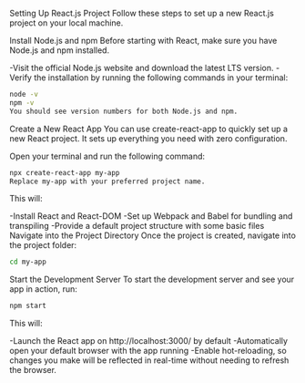 Setting Up React.js Project
Follow these steps to set up a new React.js project on your local machine.

Install Node.js and npm
Before starting with React, make sure you have Node.js and npm installed.

-Visit the official Node.js website and download the latest LTS version.
-Verify the installation by running the following commands in your terminal:
```bash
node -v
npm -v
You should see version numbers for both Node.js and npm.
```
Create a New React App
You can use create-react-app to quickly set up a new React project. It sets up everything you need with zero configuration.

Open your terminal and run the following command:

```bash
npx create-react-app my-app
Replace my-app with your preferred project name.
```
This will:

-Install React and React-DOM
-Set up Webpack and Babel for bundling and transpiling
-Provide a default project structure with some basic files
Navigate into the Project Directory
Once the project is created, navigate into the project folder:

```bash
cd my-app
```
Start the Development Server
To start the development server and see your app in action, run:

```bash
npm start
```
This will:

-Launch the React app on http://localhost:3000/ by default
-Automatically open your default browser with the app running
-Enable hot-reloading, so changes you make will be reflected in real-time without needing to refresh the browser.